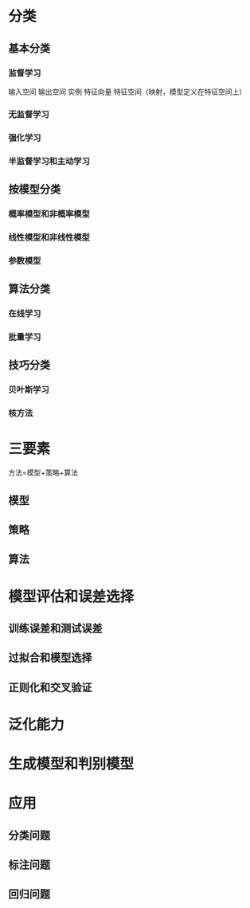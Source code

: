 # 分类
## 基本分类
### 监督学习
输入空间 输出空间 实例 特征向量 特征空间（映射，模型定义在特征空间上）
### 无监督学习
### 强化学习
### 半监督学习和主动学习
## 按模型分类
### 概率模型和非概率模型
### 线性模型和非线性模型
### 参数模型
## 算法分类
### 在线学习
### 批量学习
## 技巧分类
### 贝叶斯学习
### 核方法
# 三要素
方法=模型+策略+算法
## 模型
## 策略
## 算法
# 模型评估和误差选择
## 训练误差和测试误差
## 过拟合和模型选择
## 正则化和交叉验证
# 泛化能力
# 生成模型和判别模型
# 应用
## 分类问题
## 标注问题
## 回归问题

